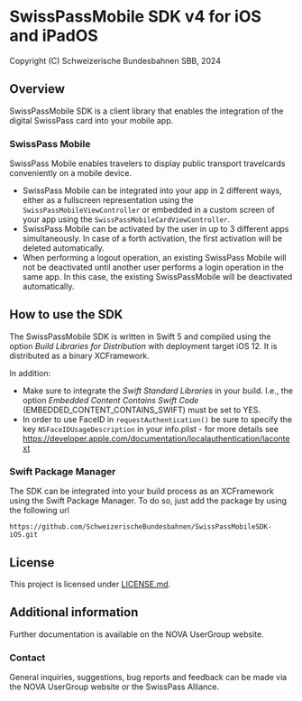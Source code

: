 # SwissPassMobile SDK v4 for iOS and iPadOS

Copyright (C) Schweizerische Bundesbahnen SBB, 2024

## Overview

SwissPassMobile SDK is a client library that enables the integration of the digital SwissPass card into your mobile app.

### SwissPass Mobile

SwissPass Mobile enables travelers to display public transport travelcards conveniently on a mobile device. 

* SwissPass Mobile can be integrated into your app in 2 different ways, either as a fullscreen representation using the `SwissPassMobileViewController` or embedded in a custom screen of your app using the `SwissPassMobileCardViewController`. 
* SwissPass Mobile can be activated by the user in up to 3 different apps simultaneously. In case of a forth activation, the first activation will be deleted automatically.
* When performing a logout operation, an existing SwissPass Mobile will not be deactivated until another user performs a login operation in the same app. In this case, the existing SwissPassMobile will be deactivated automatically.

## How to use the SDK

The SwissPassMobile SDK is written in Swift 5 and compiled using the option *Build Libraries for Distribution* with deployment target iOS 12. It is distributed as a binary XCFramework. 

In addition:

* Make sure to integrate the *Swift Standard Libraries* in your build. I.e., the option *Embedded Content Contains Swift Code* (EMBEDDED_CONTENT_CONTAINS_SWIFT) must be set to YES.
* In order to use FaceID in `requestAuthentication()` be sure to specify the key `NSFaceIDUsageDescription` in your info.plist - for more details see https://developer.apple.com/documentation/localauthentication/lacontext

### Swift Package Manager

The SDK can be integrated into your build process as an XCFramework using the Swift Package Manager. To do so, just add the package by using the following url

```
https://github.com/SchweizerischeBundesbahnen/SwissPassMobileSDK-iOS.git
```

## License

This project is licensed under [LICENSE.md](./LICENSE.md).

## Additional information

Further documentation is available on the NOVA UserGroup website.

### Contact

General inquiries, suggestions, bug reports and feedback can be made via the NOVA UserGroup website or the SwissPass Alliance.
